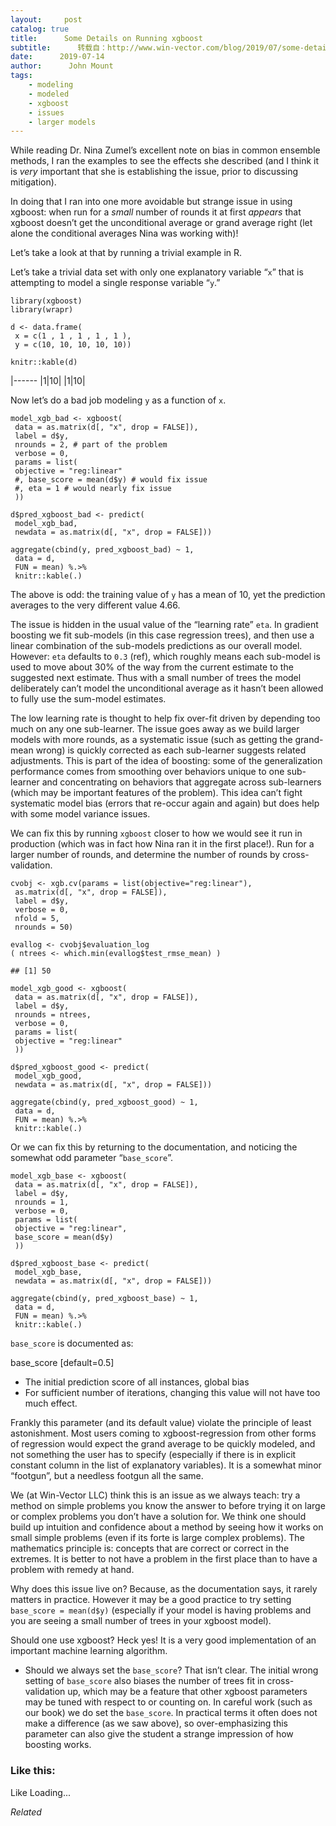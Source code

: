 ```yaml
---
layout:     post
catalog: true
title:      Some Details on Running xgboost
subtitle:      转载自：http://www.win-vector.com/blog/2019/07/some-details-on-running-xgboost/
date:      2019-07-14
author:      John Mount
tags:
    - modeling
    - modeled
    - xgboost
    - issues
    - larger models
---
```


While reading Dr. Nina Zumel’s excellent note on bias in common ensemble methods, I ran the examples to see the effects she described (and I think it is *very* important that she is establishing the issue, prior to discussing mitigation).

In doing that I ran into one more avoidable but strange issue in using xgboost: when run for a *small* number of rounds it at first *appears* that xgboost doesn’t get the unconditional average or grand average right (let alone the conditional averages Nina was working with)!

Let’s take a look at that by running a trivial example in R.



Let’s take a trivial data set with only one explanatory variable “`x`” that is attempting to model a single response variable “`y`.”

```
library(xgboost)
library(wrapr)

d <- data.frame(
 x = c(1 , 1 , 1 , 1 , 1 ),
 y = c(10, 10, 10, 10, 10))

knitr::kable(d)
```

|------
|1|10|
|1|10|

Now let’s do a bad job modeling `y` as a function of `x`.

```
model_xgb_bad <- xgboost(
 data = as.matrix(d[, "x", drop = FALSE]), 
 label = d$y, 
 nrounds = 2, # part of the problem
 verbose = 0,
 params = list(
 objective = "reg:linear"
 #, base_score = mean(d$y) # would fix issue
 #, eta = 1 # would nearly fix issue
 ))

d$pred_xgboost_bad <- predict(
 model_xgb_bad,
 newdata = as.matrix(d[, "x", drop = FALSE]))

aggregate(cbind(y, pred_xgboost_bad) ~ 1, 
 data = d, 
 FUN = mean) %.>%
 knitr::kable(.)
```

The above is odd: the training value of `y` has a mean of 10, yet the prediction averages to the very different value 4.66.

The issue is hidden in the usual value of the “learning rate” `eta`. In gradient boosting we fit sub-models (in this case regression trees), and then use a linear combination of the sub-models predictions as our overall model. However: `eta` defaults to `0.3` (ref), which roughly means each sub-model is used to move about 30% of the way from the current estimate to the suggested next estimate. Thus with a small number of trees the model deliberately can’t model the unconditional average as it hasn’t been allowed to fully use the sum-model estimates.

The low learning rate is thought to help fix over-fit driven by depending too much on any one sub-learner. The issue goes away as we build larger models with more rounds, as a systematic issue (such as getting the grand-mean wrong) is quickly corrected as each sub-learner suggests related adjustments. This is part of the idea of boosting: some of the generalization performance comes from smoothing over behaviors unique to one sub-learner and concentrating on behaviors that aggregate across sub-learners (which may be important features of the problem). This idea can’t fight systematic model bias (errors that re-occur again and again) but does help with some model variance issues.

We can fix this by running `xgboost` closer to how we would see it run in production (which was in fact how Nina ran it in the first place!). Run for a larger number of rounds, and determine the number of rounds by cross-validation.

```
cvobj <- xgb.cv(params = list(objective="reg:linear"),
 as.matrix(d[, "x", drop = FALSE]), 
 label = d$y, 
 verbose = 0, 
 nfold = 5,
 nrounds = 50)

evallog <- cvobj$evaluation_log
( ntrees <- which.min(evallog$test_rmse_mean) )
```

```
## [1] 50
```

```
model_xgb_good <- xgboost(
 data = as.matrix(d[, "x", drop = FALSE]), 
 label = d$y, 
 nrounds = ntrees, 
 verbose = 0,
 params = list(
 objective = "reg:linear"
 ))

d$pred_xgboost_good <- predict(
 model_xgb_good,
 newdata = as.matrix(d[, "x", drop = FALSE]))

aggregate(cbind(y, pred_xgboost_good) ~ 1, 
 data = d, 
 FUN = mean) %.>%
 knitr::kable(.)
```

Or we can fix this by returning to the documentation, and noticing the somewhat odd parameter “`base_score`”.

```
model_xgb_base <- xgboost(
 data = as.matrix(d[, "x", drop = FALSE]), 
 label = d$y, 
 nrounds = 1, 
 verbose = 0,
 params = list(
 objective = "reg:linear",
 base_score = mean(d$y)
 ))

d$pred_xgboost_base <- predict(
 model_xgb_base,
 newdata = as.matrix(d[, "x", drop = FALSE]))

aggregate(cbind(y, pred_xgboost_base) ~ 1, 
 data = d, 
 FUN = mean) %.>%
 knitr::kable(.)
```

`base_score` is documented as:

> 
base_score [default=0.5]

- The initial prediction score of all instances, global bias
- For sufficient number of iterations, changing this value will not have too much effect.



Frankly this parameter (and its default value) violate the principle of least astonishment. Most users coming to xgboost-regression from other forms of regression would expect the grand average to be quickly modeled, and not something the user has to specify (especially if there is in explicit constant column in the list of explanatory variables). It is a somewhat minor “footgun”, but a needless footgun all the same.

We (at Win-Vector LLC) think this is an issue as we always teach: try a method on simple problems you know the answer to before trying it on large or complex problems you don’t have a solution for. We think one should build up intuition and confidence about a method by seeing how it works on small simple problems (even if its forte is large complex problems). The mathematics principle is: concepts that are correct or correct in the extremes. It is better to not have a problem in the first place than to have a problem with remedy at hand.

Why does this issue live on? Because, as the documentation says, it rarely matters in practice. However it may be a good practice to try setting `base_score = mean(d$y)` (especially if your model is having problems and you are seeing a small number of trees in your xgboost model).

Should one use xgboost? Heck yes! It is a very good implementation of an important machine learning algorithm.

- Should we always set the `base_score`? That isn’t clear. The initial wrong setting of `base_score` also biases the number of trees fit in cross-validation up, which may be a feature that other xgboost parameters may be tuned with respect to or counting on. In careful work (such as our book) we do set the `base_score`. In practical terms it often does not make a difference (as we saw above), so over-emphasizing this parameter can also give the student a strange impression of how boosting works.


### Like this:

Like Loading...


*Related*

